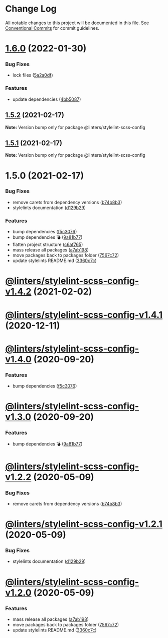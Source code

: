 # Change Log

All notable changes to this project will be documented in this file.
See [Conventional Commits](https://conventionalcommits.org) for commit guidelines.

# [1.6.0](https://github.com/developer239/linters/compare/@linters/stylelint-scss-config@1.5.2...@linters/stylelint-scss-config@1.6.0) (2022-01-30)


### Bug Fixes

* lock files ([5a2a0df](https://github.com/developer239/linters/commit/5a2a0df19535044034e1ea7f76a9ffb0121a145d))


### Features

* update dependencies ([4bb5087](https://github.com/developer239/linters/commit/4bb5087d3ac881b9b4fd92408fe854f79fb71fa1))





## [1.5.2](https://github.com/developer239/linters/compare/@linters/stylelint-scss-config@1.5.1...@linters/stylelint-scss-config@1.5.2) (2021-02-17)

**Note:** Version bump only for package @linters/stylelint-scss-config





## [1.5.1](https://github.com/developer239/linters/compare/@linters/stylelint-scss-config@1.5.0...@linters/stylelint-scss-config@1.5.1) (2021-02-17)

**Note:** Version bump only for package @linters/stylelint-scss-config

# 1.5.0 (2021-02-17)

### Bug Fixes

- remove carets from dependency versions ([b74b8b3](https://github.com/developer239/linters/commit/b74b8b3b4c4c2e3afe3c1c9130262844ae515364))
- stylelints documentation ([d129b29](https://github.com/developer239/linters/commit/d129b29f2a4049758645b9183156f9f781fd5f37))

### Features

- bump dependencies ([f5c3076](https://github.com/developer239/linters/commit/f5c30761339a7b87c2c8fb79992457d12f3bcaaa))
- bump dependencies 💣 ([9a81b77](https://github.com/developer239/linters/commit/9a81b773be6e80179c959a4672a7e037721bbd5c))
- flatten project structure ([c6af765](https://github.com/developer239/linters/commit/c6af765b1de34223f2703e128c80838f0cb9e0fd))
- mass release all packages ([a7ab198](https://github.com/developer239/linters/commit/a7ab198fe829a1621f9dcb6c4adf04d406331b9e))
- move packages back to packages folder ([7567c72](https://github.com/developer239/linters/commit/7567c72db65a8fbe356e72fe59d8ba2c64e13305))
- update stylelints README.md ([3360c7c](https://github.com/developer239/linters/commit/3360c7c3e79382866387289ed608e54aa46a2786))

# [@linters/stylelint-scss-config-v1.4.2](https://github.com/developer239/linters/compare/@linters/stylelint-scss-config-v1.4.1...@linters/stylelint-scss-config-v1.4.2) (2021-02-02)

# [@linters/stylelint-scss-config-v1.4.1](https://github.com/developer239/linters/compare/@linters/stylelint-scss-config-v1.4.0...@linters/stylelint-scss-config-v1.4.1) (2020-12-11)

# [@linters/stylelint-scss-config-v1.4.0](https://github.com/developer239/linters/compare/@linters/stylelint-scss-config-v1.3.0...@linters/stylelint-scss-config-v1.4.0) (2020-09-20)

### Features

- bump dependencies ([f5c3076](https://github.com/developer239/linters/commit/f5c30761339a7b87c2c8fb79992457d12f3bcaaa))

# [@linters/stylelint-scss-config-v1.3.0](https://github.com/developer239/linters/compare/@linters/stylelint-scss-config-v1.2.2...@linters/stylelint-scss-config-v1.3.0) (2020-09-20)

### Features

- bump dependencies 💣 ([9a81b77](https://github.com/developer239/linters/commit/9a81b773be6e80179c959a4672a7e037721bbd5c))

# [@linters/stylelint-scss-config-v1.2.2](https://github.com/developer239/linters/compare/@linters/stylelint-scss-config-v1.2.1...@linters/stylelint-scss-config-v1.2.2) (2020-05-09)

### Bug Fixes

- remove carets from dependency versions ([b74b8b3](https://github.com/developer239/linters/commit/b74b8b3b4c4c2e3afe3c1c9130262844ae515364))

# [@linters/stylelint-scss-config-v1.2.1](https://github.com/developer239/linters/compare/@linters/stylelint-scss-config-v1.2.0...@linters/stylelint-scss-config-v1.2.1) (2020-05-09)

### Bug Fixes

- stylelints documentation ([d129b29](https://github.com/developer239/linters/commit/d129b29f2a4049758645b9183156f9f781fd5f37))

# [@linters/stylelint-scss-config-v1.2.0](https://github.com/developer239/linters/compare/@linters/stylelint-scss-config-v1.1.0...@linters/stylelint-scss-config-v1.2.0) (2020-05-09)

### Features

- mass release all packages ([a7ab198](https://github.com/developer239/linters/commit/a7ab198fe829a1621f9dcb6c4adf04d406331b9e))
- move packages back to packages folder ([7567c72](https://github.com/developer239/linters/commit/7567c72db65a8fbe356e72fe59d8ba2c64e13305))
- update stylelints README.md ([3360c7c](https://github.com/developer239/linters/commit/3360c7c3e79382866387289ed608e54aa46a2786))
